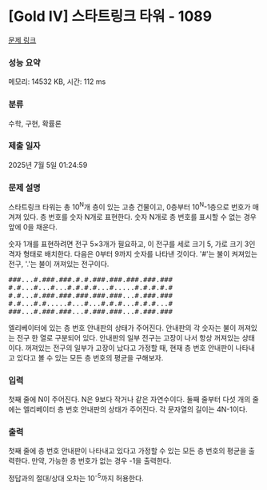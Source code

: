 # [Gold IV] 스타트링크 타워 - 1089 

[문제 링크](https://www.acmicpc.net/problem/1089) 

### 성능 요약

메모리: 14532 KB, 시간: 112 ms

### 분류

수학, 구현, 확률론

### 제출 일자

2025년 7월 5일 01:24:59

### 문제 설명

<p>스타트링크 타워는 총 10<sup>N</sup>개 층이 있는 고층 건물이고, 0층부터 10<sup>N</sup>-1층으로 번호가 매겨져 있다. 층 번호를 숫자 N개로 표현한다. 숫자 N개로 층 번호를 표시할 수 없는 경우 앞에 0을 채운다.</p>

<p>숫자 1개를 표현하려면 전구 5×3개가 필요하고, 이 전구를 세로 크기 5, 가로 크기 3인 격자 형태로 배치한다. 다음은 0부터 9까지 숫자를 나타낸 것이다. '#'는 불이 켜져있는 전구, '.'는 불이 꺼져있는 전구이다.</p>

<pre>###...#.###.###.#.#.###.###.###.###.###
#.#...#...#...#.#.#.#...#.....#.#.#.#.#
#.#...#.###.###.###.###.###...#.###.###
#.#...#.#.....#...#...#.#.#...#.#.#...#
###...#.###.###...#.###.###...#.###.###</pre>

<p>엘리베이터에 있는 층 번호 안내판의 상태가 주어진다. 안내판의 각 숫자는 불이 꺼져있는 전구 한 열로 구분되어 있다. 안내판의 일부 전구는 고장이 나서 항상 꺼져있는 상태이다. 꺼져있는 전구의 일부가 고장이 났다고 가정할 때, 현재 층 번호 안내판이 나타내고 있다고 볼 수 있는 모든 층 번호의 평균을 구해보자.</p>

### 입력 

 <p>첫째 줄에 N이 주어진다. N은 9보다 작거나 같은 자연수이다. 둘째 줄부터 다섯 개의 줄에는 엘리베이터 층 번호 안내판의 상태가 주어진다. 각 문자열의 길이는 4N-1이다.</p>

### 출력 

 <p>첫째 줄에 층 번호 안내판이 나타내고 있다고 가정할 수 있는 모든 층 번호의 평균을 출력한다. 만약, 가능한 층 번호가 없는 경우 -1을 출력한다.</p>

<p>정답과의 절대/상대 오차는 10<sup>-5</sup>까지 허용한다.</p>

